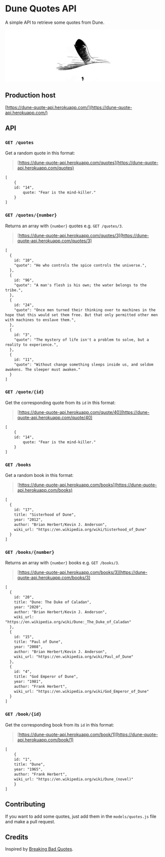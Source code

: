 # Dune Quotes API

A simple API to retrieve some quotes from Dune.

![](arrakis-header.jpeg)

## Production host

[https://dune-quote-api.herokuapp.com/](https://dune-quote-api.herokuapp.com/)

## API

### `GET /quotes`

Get a random quote in this format:

> [https://dune-quote-api.herokuapp.com/quotes](https://dune-quote-api.herokuapp.com/quotes)

    [
    	{
        id: "14",
    		quote: "Fear is the mind-killer."
    	}
    ]

### `GET /quotes/{number}`

Returns an array with `{number}` quotes e.g. `GET /quotes/3`.

> [https://dune-quote-api.herokuapp.com/quotes/3](https://dune-quote-api.herokuapp.com/quotes/3)

    [
      {
        id: "10",
        "quote": "He who controls the spice controls the universe.",
      },
      {
        id: "96",
        "quote": "A man's flesh is his own; the water belongs to the tribe.",
      },
      {
        id: "24",
        "quote": "Once men turned their thinking over to machines in the hope that this would set them free. But that only permitted other men with machines to enslave them.",
      },
      {
        id: "3",
        "quote": "The mystery of life isn't a problem to solve, but a reality to experience.",
      },
      {
        id: "11",
        "quote": "Without change something sleeps inside us, and seldom awakens. The sleeper must awaken."
      }
    ]

### `GET /quote/{id}`

Get the corresponding quote from its `id` in this format:

> [https://dune-quote-api.herokuapp.com/quote/40](https://dune-quote-api.herokuapp.com/quote/40)

    [
    	{
        id: "14",
    		quote: "Fear is the mind-killer."
    	}
    ]

### `GET /books`

Get a random book in this format:

> [https://dune-quote-api.herokuapp.com/books](https://dune-quote-api.herokuapp.com/books)

    [
      {
        id: "17",
        title: "Sisterhood of Dune",
        year: "2012",
        author: "Brian Herbert/Kevin J. Anderson",
        wiki_url: "https://en.wikipedia.org/wiki/Sisterhood_of_Dune"
      }
    ]

### `GET /books/{number}`

Returns an array with `{number}` books e.g. `GET /books/3`.

> [https://dune-quote-api.herokuapp.com/books/3](https://dune-quote-api.herokuapp.com/books/3)

    [
      {
        id: "20",
        title: "Dune: The Duke of Caladan",
        year: "2020",
        author: "Brian Herbert/Kevin J. Anderson",
        wiki_url: "https://en.wikipedia.org/wiki/Dune:_The_Duke_of_Caladan"
      },
      {
        id: "15",
        title: "Paul of Dune",
        year: "2008",
        author: "Brian Herbert/Kevin J. Anderson",
        wiki_url: "https://en.wikipedia.org/wiki/Paul_of_Dune"
      },
      {
        id: "4",
        title: "God Emperor of Dune",
        year: "1981",
        author: "Frank Herbert",
        wiki_url: "https://en.wikipedia.org/wiki/God_Emperor_of_Dune"
      }
    ]

### `GET /book/{id}`

Get the corresponding book from its `id` in this format:

> [https://dune-quote-api.herokuapp.com/book/1](https://dune-quote-api.herokuapp.com/book/1)

    [
    	{
        id: "1",
        title: "Dune",
        year: "1965",
        author: "Frank Herbert",
        wiki_url: "https://en.wikipedia.org/wiki/Dune_(novel)"
    	}
    ]

## Contributing

If you want to add some quotes, just add them in the `models/quotes.js` file and make a pull request.

## Credits

Inspired by [Breaking Bad Quotes](https://github.com/shevabam/breaking-bad-quotes).
